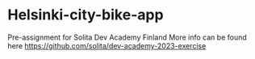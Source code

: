 # Helsinki-city-bike-app
Pre-assignment for Solita Dev Academy Finland
More info can be found here
 https://github.com/solita/dev-academy-2023-exercise